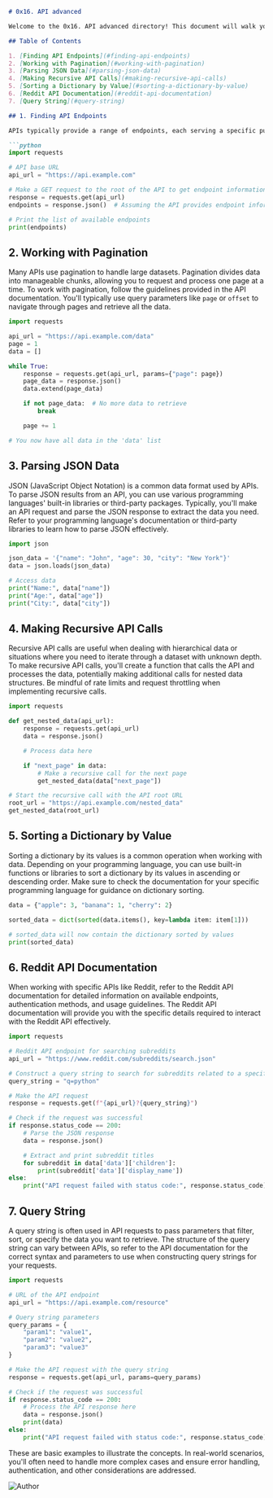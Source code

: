 
```markdown
# 0x16. API advanced

Welcome to the 0x16. API advanced directory! This document will walk you through key concepts and techniques for interacting with APIs, manipulating data, and effectively utilizing advanced features. Whether you're a developer or a data enthusiast, this guide will help you become proficient in API consumption and data manipulation.

## Table of Contents

1. [Finding API Endpoints](#finding-api-endpoints)
2. [Working with Pagination](#working-with-pagination)
3. [Parsing JSON Data](#parsing-json-data)
4. [Making Recursive API Calls](#making-recursive-api-calls)
5. [Sorting a Dictionary by Value](#sorting-a-dictionary-by-value)
6. [Reddit API Documentation](#reddit-api-documentation)
7. [Query String](#query-string)

## 1. Finding API Endpoints

APIs typically provide a range of endpoints, each serving a specific purpose. To find the endpoints you're looking for, refer to the API documentation. The documentation will describe the available endpoints, their functionalities, and the request parameters they accept. Understanding these endpoints is fundamental to working with any API effectively.

```python
import requests

# API base URL
api_url = "https://api.example.com"

# Make a GET request to the root of the API to get endpoint information
response = requests.get(api_url)
endpoints = response.json()  # Assuming the API provides endpoint information in JSON

# Print the list of available endpoints
print(endpoints)
```

## 2. Working with Pagination

Many APIs use pagination to handle large datasets. Pagination divides data into manageable chunks, allowing you to request and process one page at a time. To work with pagination, follow the guidelines provided in the API documentation. You'll typically use query parameters like `page` or `offset` to navigate through pages and retrieve all the data.

```python
import requests

api_url = "https://api.example.com/data"
page = 1
data = []

while True:
    response = requests.get(api_url, params={"page": page})
    page_data = response.json()
    data.extend(page_data)

    if not page_data:  # No more data to retrieve
        break

    page += 1

# You now have all data in the 'data' list
```

## 3. Parsing JSON Data

JSON (JavaScript Object Notation) is a common data format used by APIs. To parse JSON results from an API, you can use various programming languages' built-in libraries or third-party packages. Typically, you'll make an API request and parse the JSON response to extract the data you need. Refer to your programming language's documentation or third-party libraries to learn how to parse JSON effectively.

```python
import json

json_data = '{"name": "John", "age": 30, "city": "New York"}'
data = json.loads(json_data)

# Access data
print("Name:", data["name"])
print("Age:", data["age"])
print("City:", data["city"])
```

## 4. Making Recursive API Calls

Recursive API calls are useful when dealing with hierarchical data or situations where you need to iterate through a dataset with unknown depth. To make recursive API calls, you'll create a function that calls the API and processes the data, potentially making additional calls for nested data structures. Be mindful of rate limits and request throttling when implementing recursive calls.

```python
import requests

def get_nested_data(api_url):
    response = requests.get(api_url)
    data = response.json()

    # Process data here

    if "next_page" in data:
        # Make a recursive call for the next page
        get_nested_data(data["next_page"])

# Start the recursive call with the API root URL
root_url = "https://api.example.com/nested_data"
get_nested_data(root_url)
```

## 5. Sorting a Dictionary by Value

Sorting a dictionary by its values is a common operation when working with data. Depending on your programming language, you can use built-in functions or libraries to sort a dictionary by its values in ascending or descending order. Make sure to check the documentation for your specific programming language for guidance on dictionary sorting.

```python
data = {"apple": 3, "banana": 1, "cherry": 2}

sorted_data = dict(sorted(data.items(), key=lambda item: item[1]))

# sorted_data will now contain the dictionary sorted by values
print(sorted_data)
```

## 6. Reddit API Documentation

When working with specific APIs like Reddit, refer to the Reddit API documentation for detailed information on available endpoints, authentication methods, and usage guidelines. The Reddit API documentation will provide you with the specific details required to interact with the Reddit API effectively.

```python
import requests

# Reddit API endpoint for searching subreddits
api_url = "https://www.reddit.com/subreddits/search.json"

# Construct a query string to search for subreddits related to a specific topic (e.g., "python")
query_string = "q=python"

# Make the API request
response = requests.get(f"{api_url}?{query_string}")

# Check if the request was successful
if response.status_code == 200:
    # Parse the JSON response
    data = response.json()

    # Extract and print subreddit titles
    for subreddit in data['data']['children']:
        print(subreddit['data']['display_name'])
else:
    print("API request failed with status code:", response.status_code)
```

## 7. Query String

A query string is often used in API requests to pass parameters that filter, sort, or specify the data you want to retrieve. The structure of the query string can vary between APIs, so refer to the API documentation for the correct syntax and parameters to use when constructing query strings for your requests.

```python
import requests

# URL of the API endpoint
api_url = "https://api.example.com/resource"

# Query string parameters
query_params = {
    "param1": "value1",
    "param2": "value2",
    "param3": "value3"
}

# Make the API request with the query string
response = requests.get(api_url, params=query_params)

# Check if the request was successful
if response.status_code == 200:
    # Process the API response here
    data = response.json()
    print(data)
else:
    print("API request failed with status code:", response.status_code)
```

These are basic examples to illustrate the concepts. In real-world scenarios, you'll often need to handle more complex cases and ensure error handling, authentication, and other considerations are addressed.

![Author](https://img.shields.io/badge/Author-Azuka%20Uteh-blue.svg)
```
